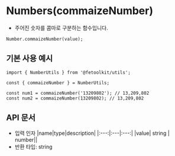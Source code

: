 # Numbers(commaizeNumber)

- 주어진 숫자를 콤마로 구분하는 함수입니다.

```tsx
Number.commaizeNumber(value);
```

## 기본 사용 예시

```tsx
import { NumberUtils } from '@fetoolkit/utils';

const { commaizeNumber } = NumberUtils;

const num1 = commaizeNumber('13209802'); // 13,209,802
const num2 = commaizeNumber(13209802); // 13,209,802
```

## API 문서

- 입력 인자
  |name|type|description|
  |:---:|:---|:---:|
  |value| string \| number||
- 반환 타입: string
